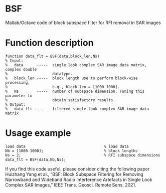 # BSF
Matlab/Octave code of block subspace filter for RFI removal in SAR images


# Function description
```
function data_flt = BSF(data,block_len,Ns)     
% Input:     
%   data      -----  single look complex SAR image data matrix, complex double     
%                    datatype.     
%   block_len -----  block length use to perform block-wise processing,  
%                    e.g., block_len = [1000 1000].
%   Ns        -----  number of subspace dimension. Tuning this parameter to
%                    obtain satisfactory results.
% Output:
%   data_flt -----   filtered single look complex SAR image data matrix
```

# Usage example
```
load data                                   % load data
Nb = [1000 1000];                           % block lengths
Ns = 2;                                     % RFI subspace dimensions
data_flt = BSF(data,Nb,Ns);   
```

If you find this code useful, please consider citing the following paper
Huizhang Yang et al., “BSF: Block Subspace Filtering for Removing Narrowband and Wideband Radio
Interference Artefacts in Single Look Complex SAR Images,” IEEE Trans. Geosci. Remote Sens, 2021.

